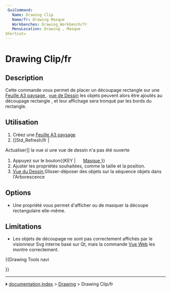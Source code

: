 ```yaml
---
 GuiCommand:
   Name: Drawing Clip
   Name/fr: Drawing Masque
   Workbenches: Drawing_Workbench/fr
   MenuLocation: Drawing , Masque
Shortcut=
---
```


# Drawing Clip/fr

## Description

Cette commande vous permet de placer un découpage rectangle sur une [ Feuille A3 paysage ](Drawing_Landscape_A3/fr.md). [ vue de Dessin](Drawing_View/fr.md) les objets peuvent alors être ajoutés au découpage rectangle , et leur affichage sera tronqué par les bords du rectangle.

## Utilisation

1.  Créez une [Feuille A3 paysage](Drawing_Landscape_A3/fr.md)
2.  \[\[Std_Refresh/fr \|

Actualiser\]\] la vue si une vue de dessin n\'a pas été ouverte

1.  Appuyez sur le bouton{{KEY | <img src="images/_Drawing__Clip.png_" width= 16px> [Masque ](Drawing_Clip/fr.md)}}
2.  Ajuster les propriétés souhaitées, comme la taille et la position.
3.  [Vue du Dessin ](Drawing_View/fr.md) Glisser-déposer des objets sur la séquence objets dans l\'Arborescence

## Options

-   Une propriété vous permet d\'afficher ou de masquer la découpe rectangulaire elle-même.

## Limitations

-   Les objets de découpage ne sont pas correctement affichés par le visionneur Svg interne basé sur Qt, mais la commande [ Vue Web](Drawing_Openbrowser/fr.md) les montre correctement.





{{Drawing Tools navi

}}



---
⏵ [documentation index](../README.md) > [Drawing](Category_Drawing.md) > Drawing Clip/fr
